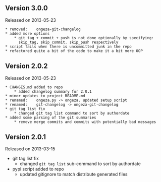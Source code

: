 
Version 3.0.0
----------------------

Released on 2013-05-23

    * removed:    ongeza-git-changelog
    * added more options
        * git tag + commit + push is not done optionally by specifying:
          skip_tag, skip_commit, skip_push respectively
    * script fails when there is uncommitted junk in the repo
    * refactored quite a bit of the code to make it a bit more OOP


Version 2.0.2
----------------------

Released on 2013-05-23

    * CHANGES.md added to repo
        * added changelog summary for 2.0.1
    * minor updates to project README.md
    * renamed:    ongeza.py -> ongeza. updated setup script
    * renamed:    git-changelog -> ongeza-git-changelog
    * git tag list fix
        * changed git tag list command to sort by authordate
    * added some parsing of the git summaries
        * remove merge commits and commits with potentially bad messages


Version 2.0.1
----------------------

Released on 2013-03-15

  * git tag list fix
      * changed `git tag list` sub-command to sort by authordate
  * pypi script added to repo
      * updated gitignore to match distribute generated files
